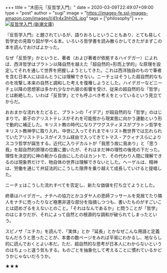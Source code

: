 +++
title = "木田元『反哲学入門』"
date = 2020-03-09T22:49:07+09:00
type = "post"
author = "sugi"
image = "https://images-fe.ssl-images-amazon.com/images/I/41r4x3hhOlL.jpg"
tags = ["philosophy"]
+++
<a href="http://www.amazon.co.jp/exec/obidos/ASIN/4101320810/chezsugi-22/ref=nosim/" name="amazletlink" target="_blank"><img src="https://images-fe.ssl-images-amazon.com/images/I/41r4x3hhOlL.jpg" alt="反哲学入門 (新潮文庫)" class="alignleft" /></a>

『反哲学入門』と題されているが、語りおろしということもあり、とても易しく哲学史の見取り図が学べる本。いろいろ哲学書を読み散らかしてきたがまずこの本を読んでおけばよかった。

なぜ「反哲学」かというと、著者（および著者が依拠するハイデガー）によれば、西洋哲学はプラトン以降自然を越えた「超自然的=形而上学的」な原理を設定してそれを通して世界を把握しようとしてきた。これは西洋独自のもので筆者を含む日本人にはほんとうには理解できない。ニーチェはそうした超自然的なものを攻撃し本来の自然と調和した考えを復権しようとした。ハイデガーなどニーチェ以降の思想家は多かれ少なかれ彼の影響を受け、従来の超自然的な「哲学」とは断絶した、いわば「反哲学」とでも呼ぶべき考えをとっているという見立てからだ。

おおまかな流れをたどると、プラトンの「イデア」が超自然的な「哲学」のはじまりで。弟子のアリストテレスがそれを可能態から現実態に向かう運動という形で動的に補正した。キリスト教の時代になりアウグスティヌスがプラトン哲学をキリスト教神学に取り入れ、中世に入ってそれまでキリスト教世界では忘れられていたアリストテレスがイスラム経由で入ってきてトマス・アクィナスらによりスコラ哲学が誕生する。近代に入りデカルトが「我思う故に我あり」と「思う我」を超自然的原理の位置に置いたが、それはまだ神の理性の後見の下だった。理性を決定的に神の軛から自由にしたのはカントで、その代わり人間に理解できるのは現象界だけで、物自体の世界は理解できないとした。ヘーゲルは、精神は、労働を通じて弁証法的にこうした限界を乗り越えて成長していけると提唱した。

ニーチェはこうした流れすべてを否定し、新たな価値を打ち立てようとした。

終章はハイデガー。ナチへの協力とかユダヤ人の恩師フッサールを見捨てたり隣人をナチに売ったりなど極悪非道な部分を指摘しつつも、書いたものがすごいことは認めざるをえないとのこと。「それはなんであるか」と問うことが「哲学」のはじまりだが、それによって自然との根源的な調和が破られてしまったという。

スピノザ『エチカ』を読んで、「実体」とか「延長」とかなぜこんな用語と定義なんだろうと思ったことが、本書の数ページをみれば平易にわかるし、地ならし的に読んでおくとよい本だ。ただ、超自然的な思考が日本人にわからないというのはちょっと違う気もする。ものごとを抽象化して考えることに慣れているかどうかじゃないだろうか。

★★★